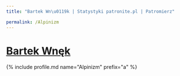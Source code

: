 ```yaml
---
title: "Bartek Wn\u0119k | Statystyki patronite.pl | Patromierz"

permalink: /Alpinizm
---
```


# [Bartek Wnęk](https://patronite.pl/Alpinizm)

{% include profile.md name="Alpinizm" prefix="a" %}
